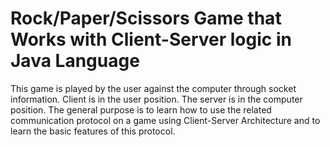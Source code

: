 # Rock/Paper/Scissors Game that Works with Client-Server logic in Java Language
This game is played by the user against the computer through socket information. Client is in the user position. The server is in the computer position.
The general purpose is to learn how to use the related communication protocol on a game using Client-Server Architecture and to learn the basic features of this protocol.
